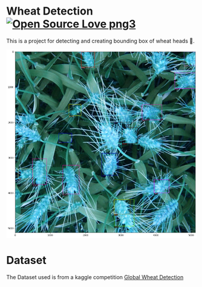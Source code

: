 # Wheat Detection [![Open Source Love png3](https://badges.frapsoft.com/os/v3/open-source.png?v=103)](https://github.com/ellerbrock/open-source-badges/)

This is a project for detecting and creating bounding box of wheat heads 🌾.  

![image](https://github.com/Shubhamai/wheat-detection/blob/master/wheat.png)


# Dataset
The Dataset used is from a kaggle competition [Global Wheat Detection](https://www.kaggle.com/c/global-wheat-detection) 
